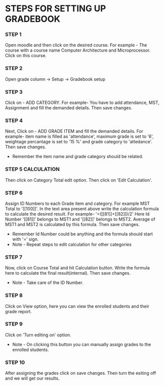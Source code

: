 # STEPS FOR SETTING UP GRADEBOOK

### STEP 1
Open moodle and then click on the desired course. For example - The course with a course name Computer Architecture and Microprocessor. Click on this course.

### STEP 2
Open grade column -> Setup -> Gradebook setup

### STEP 3 
Click on - ADD CATEGORY. For example- You have to add attendance, MST, Assignment and fill the demanded details. Then save changes. 

### STEP 4
Next, Click on - ADD GRADE ITEM and fill the demanded details. For example- item name is filled as 'attendance', maximum grade is set to '6', weightage percantage is set to '15 %' and grade category to 'attedance'. Then save changes.
* Remember the item name and grade category should be related. 

### STEP 5 CALCULATION
Then click on Category Total edit option. Then click on 'Edit Calculation'.

### STEP 6
Assign ID Numbers to each Grade item and category. For example MST Total to '[[100]]'. In the text area present above write the calculation formula to calculate the desired result. For example- '=([[81]]+[[82]])/2' Here Id Number '[[81]]' belongs to MST1 and '[[82]]' belongs to MST2. Average of MST1 and MST2 is calculated by this formula. Then save changes.
* Remember Id Number could be anything and the formula should start with '=' sign. 
* Note - Repeat steps to edit calculation for other categories

### STEP 7
Now, click on Course Total and hit Calculation button. Write the formula here to calculate the final result(internal). Then save changes.
* Note - Take care of the ID Number.

### STEP 8
Click on View option, here you can view the enrolled students and their grade report.

### STEP 9
Click on 'Turn editing on' option.
* Note - On clicking this button you can manually assign grades to the enrolled students.

### STEP 10
After assigning the grades click on save changes. Then turn the esiting off and we will get our results.
